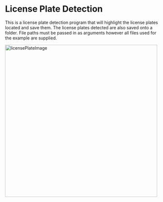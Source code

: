 # License Plate Detection
This is a license plate detection program that will highlight the license plates located and save them.
The license plates detected are also saved onto a folder.
File paths must be passed in as arguments however all files used for the example are supplied.

<img width="500" alt="licensePlateImage" src="https://github.com/Toro20/LicensePlateDetection/assets/116538807/44d4cc2e-dbfa-4617-9518-2e0a32369006">
